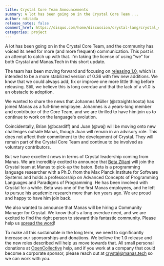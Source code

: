 ```yaml
---
title: Crystal Core Team Announcements
summary: A lot has been going on in the Crystal Core Team ...
author: nditada
release_notes: false
comment_href: https://disqus.com/home/discussion/crystal-lang/crystal_core_team_announcements/
categories: project
---
```


A lot has been going on in the Crystal Core Team, and the community has voiced its need for more (and more frequent) communication. This post is an attempt to catch up with that. I'm taking the license of using "we" for both Crystal and Manas.Tech in this short update.

The team has been moving forward and focusing on [releasing 1.0](/2021/03/22/crystal-1.0-what-to-expect/), which is intended to be a more stabilized version of 0.36 with few new additions. We know that we could always add, fix or improve one more little thing before releasing. Still, we believe this is long overdue and that the lack of a v1.0 is an obstacle to adoption.

We wanted to share the news that Johannes Müller (@straightshoota) has joined Manas as a full-time employee. Johannes is a years-long member and contributor of the Core Team, and we are thrilled to have him join us to continue to work on the language's evolution.

Coincidentally, Brian (@bcardiff) and Juan (@waj) will be moving onto new challenges outside Manas, though Juan will remain in an advisory role. This does not affect their commitment to the development of Crystal. They will remain part of the Crystal Core Team and continue to be involved as voluntary contributors.

But we have excellent news in terms of Crystal leadership coming from Manas. We are incredibly excited to announce that [Beta Ziliani](https://people.mpi-sws.org/~beta/) will join the Crystal team at Manas to pick-up the baton. Beta is a programming language researcher with a Ph.D. from the Max Planck Institute for Software Systems and holds a professorship on Advanced Concepts of Programming Languages and Paradigms of Programming. He has been involved with Crystal for a while. Beta was one of the first Manas employees, and he left to pursue his academic research more than ten years ago. We are proud and happy to have him join back.

We also wanted to announce that Manas will be hiring a Community Manager for Crystal. We know that's a long overdue need, and we are excited to find the right person to steward this fantastic community. Please help us [spread the word](https://manas.tech/join/)!

To make all this sustainable in the long term, we need to significantly increase our sponsorships and donations. We believe the 1.0 release and the new roles described will help us move towards that. All small personal donations at [OpenCollective](https://opencollective.com/crystal-lang) help, and if you work at a company that could become a corporate sponsor, please reach out at [crystal@manas.tech](mailto:crystal@manas.tech) so we can work with you.
